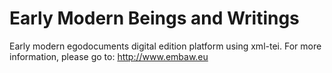 # Early Modern Beings and Writings

Early modern egodocuments digital edition platform using xml-tei.
For more information, please go to: http://www.embaw.eu
